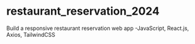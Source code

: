 # restaurant_reservation_2024
Build a responsive restaurant reservation web app -JavaScript, React.js, Axios, TailwindCSS
